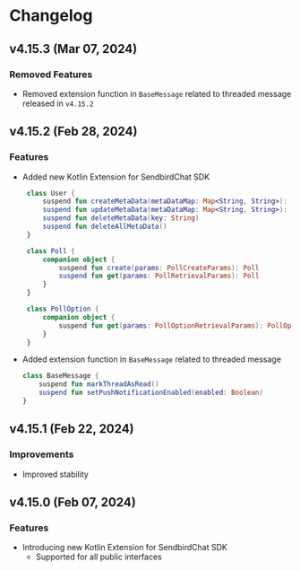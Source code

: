 # Changelog

## v4.15.3 (Mar 07, 2024)
### Removed Features
- Removed extension function in `BaseMessage` related to threaded message released in `v4.15.2`
## v4.15.2 (Feb 28, 2024)
### Features
- Added new Kotlin Extension for SendbirdChat SDK
   ```kotlin
    class User {
        suspend fun createMetaData(metaDataMap: Map<String, String>): Map<String, String>
        suspend fun updateMetaData(metaDataMap: Map<String, String>): Map<String, String>
        suspend fun deleteMetaData(key: String)
        suspend fun deleteAllMetaData()
    }

    class Poll {
        companion object {
            suspend fun create(params: PollCreateParams): Poll
            suspend fun get(params: PollRetrievalParams): Poll
        }
    }

    class PollOption {
        companion object {
            suspend fun get(params: PollOptionRetrievalParams): PollOption
        }
    }
    ```
- Added extension function in `BaseMessage` related to threaded message
    ```kotlin
    class BaseMessage {
        suspend fun markThreadAsRead()
        suspend fun setPushNotificationEnabled(enabled: Boolean)
    }
    ```
## v4.15.1 (Feb 22, 2024)
### Improvements
- Improved stability
## v4.15.0 (Feb 07, 2024)
### Features
- Introducing new Kotlin Extension for SendbirdChat SDK
  - Supported for all public interfaces
